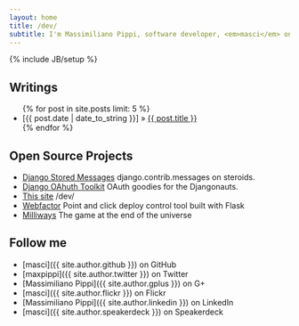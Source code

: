 ```yaml
---
layout: home
title: /dev/
subtitle: I'm Massimiliano Pippi, software developer, <em>masci</em> on some services.
---
```

{% include JB/setup %}

## Writings

<ul class="posts">
  {% for post in site.posts limit: 5 %}
    <li><span>[{{ post.date | date_to_string }}]</span> &raquo; <a href="{{ BASE_PATH }}{{ post.url }}">{{ post.title }}</a></li>
  {% endfor %}
</ul>

## Open Source Projects

 * [Django Stored Messages](https://github.com/evonove/django-stored-messages) django.contrib.messages on steroids.
 * [Django OAhuth Toolkit](https://github.com/evonove/django-oauth-toolkit) OAuth goodies for the Djangonauts.
 * [This site](https://github.com/masci/masci.github.io) /dev/
 * [Webfactor](https://bitbucket.org/evonove/webfactor) Point and click deploy control tool built with Flask
 * [Milliways](https://bitbucket.org/masci/milliways) The game at the end of the universe

## Follow me

 * [masci]({{ site.author.github }}) on GitHub
 * [maxpippi]({{ site.author.twitter }}) on Twitter
 * [Massimiliano Pippi]({{ site.author.gplus }}) on G+
 * [masci]({{ site.author.flickr }}) on Flickr
 * [Massimiliano Pippi]({{ site.author.linkedin }}) on LinkedIn
 * [masci]({{ site.author.speakerdeck }}) on Speakerdeck
